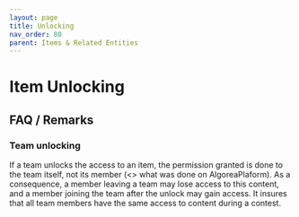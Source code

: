```yaml
---
layout: page
title: Unlocking
nav_order: 80
parent: Items & Related Entities
---
```


# Item Unlocking

## FAQ / Remarks

### Team unlocking

If a team unlocks the access to an item, the permission granted is done to the team itself, not its member (<> what was done on AlgoreaPlaform). As a consequence, a member leaving a team may lose access to this content, and a member joining the team after the unlock may gain access. It insures that all team members have the same access to content during a contest.

